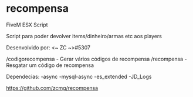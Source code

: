 # recompensa
FiveM ESX Script

Script para poder devolver items/dinheiro/armas etc aos players

Desenvolvido por: <~ ZC ~>#5307

/codigorecompensa - Gerar vários códigos de recompensa
/recompensa - Resgatar um código de recompensa

Dependecias:
-async
-mysql-async
-es_extended
-JD_Logs

https://github.com/zcmg/recompensa

